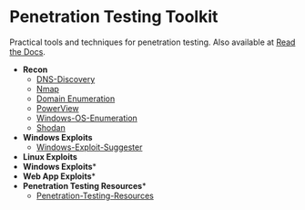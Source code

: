 # Penetration Testing Toolkit

Practical tools and techniques for penetration testing. Also available at [Read the Docs](https://penetration-testing.readthedocs.io/).

* __Recon__
  * [DNS-Discovery](/docs/source/DNS-Discovery.md)
  * [Nmap](/docs/source/Nmap.md)
  * [Domain Enumeration](/docs/source/Domain-Enumeration.md)
  * [PowerView](/docs/source/PowerView.md)
  * [Windows-OS-Enumeration](/docs/source/Windows-OS-Enumeration.md)
  * [Shodan](/docs/source/Shodan.md)
* __Windows Exploits__
  * [Windows-Exploit-Suggester](/docs/source/Windows-Exploit-Suggester.md)
* __Linux Exploits__
* __Windows Exploits__*
* __Web App Exploits__*
* __Penetration Testing Resources__*
  * [Penetration-Testing-Resources](/docs/source/Penetration-Testing-Resources.md)